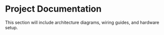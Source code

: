 # Project Documentation

This section will include architecture diagrams, wiring guides, and hardware setup.